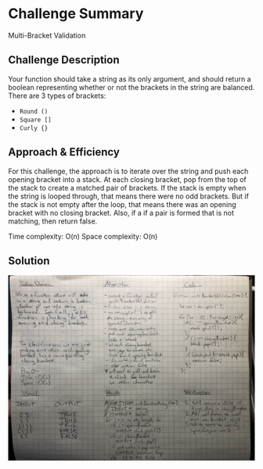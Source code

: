 # Challenge Summary
<!-- Short summary or background information -->

Multi-Bracket Validation

## Challenge Description
<!-- Description of the challenge -->

Your function should take a string as its only argument, and should return a boolean representing whether or not the brackets in the string are balanced. There are 3 types of brackets:
- `Round ()`
- `Square []`
- `Curly {}`

## Approach & Efficiency
<!-- What approach did you take? Why? What is the Big O space/time for this approach? -->

For this challenge, the approach is to iterate over the string and push each opening bracket into a stack. At each closing bracket, pop from the top of the stack to create a matched pair of brackets. If the stack is empty when the string is looped through, that means there were no odd brackets. But if the stack is not empty after the loop, that means there was an opening bracket with no closing bracket. Also, if a if a pair is formed that is not matching, then return false. 

Time complexity: O(n)
Space complexity: O(n)

## Solution
<!-- Embedded whiteboard image -->

![cc-13-whiteboard](../../../assets/cc-13-whiteboard.jpeg)
